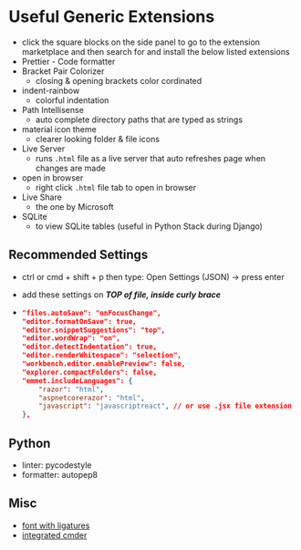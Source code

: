 # Useful Generic Extensions

- click the square blocks on the side panel to go to the extension marketplace and then search for and install the below listed extensions
- Prettier - Code formatter
- Bracket Pair Colorizer
  - closing & opening brackets color cordinated
- indent-rainbow
  - colorful indentation
- Path Intellisense
  - auto complete directory paths that are typed as strings
- material icon theme
  - clearer looking folder & file icons
- Live Server
  - runs `.html` file as a live server that auto refreshes page when changes are made
- open in browser
  - right click `.html` file tab to open in browser
- Live Share
  - the one by Microsoft
- SQLite
  - to view SQLite tables (useful in Python Stack during Django)

## Recommended Settings

- ctrl or cmd + shift + p then type: Open Settings (JSON) -> press enter
- add these settings on **_TOP of file, inside curly brace_**

- ```json
  "files.autoSave": "onFocusChange",
  "editor.formatOnSave": true,
  "editor.snippetSuggestions": "top",
  "editor.wordWrap": "on",
  "editor.detectIndentation": true,
  "editor.renderWhitespace": "selection",
  "workbench.editor.enablePreview": false,
  "explorer.compactFolders": false,
  "emmet.includeLanguages": {
      "razor": "html",
      "aspnetcorerazor": "html",
      "javascript": "javascriptreact", // or use .jsx file extension instead
  },
  ```

## Python

- linter: pycodestyle
- formatter: autopep8

## Misc

- [font with ligatures](https://dev.to/expertsinside/cascadia-code-a-new-font-for-visual-studio-code-and-terminal-47oc)
- [integrated cmder](https://winsmarts.com/using-cmder-as-integrated-shell-in-vscode-c3340714fe3c)
